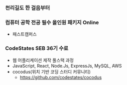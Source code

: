 ### 천리길도 한 걸음부터

### 컴퓨터 공학 전공 필수 올인원 패키지 Online
- 패스트캠퍼스

### CodeStates SEB 36기 수료
- 웹 어플리케이션 제작 풀스택 과정
- JavaScript, React, Node.Js, ExpressJs, MySQL, AWS
- cocodus(위치 기반 코딩 스터디 커뮤니티)
  - https://github.com/codestates/cocodus
